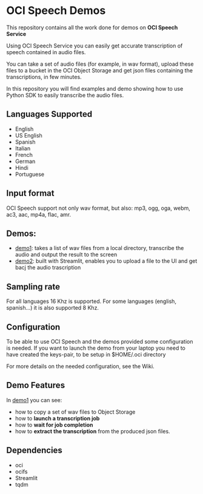 # OCI Speech Demos
This repository contains all the work done for demos on **OCI Speech Service**

Using OCI Speech Service you can easily get accurate transcription of speech contained in audio files.

You can take a set of audio files (for example, in wav format), upload these files to a bucket in the OCI Object Storage and
get json files containing the transcriptions, in few minutes.

In this repository you will find examples and demo showing how to use Python SDK to easily transcribe the audio files.

## Languages Supported
* English
* US English
* Spanish
* Italian
* French
* German
* Hindi
* Portuguese

## Input format
OCI Speech support not only wav format, but also: mp3, ogg, oga, webm, ac3, aac, mp4a, flac, amr.

## Demos:
* [demo1](./demo1_main.py): takes a list of wav files from a local directory, transcribe the audio and output the result to the screen
* [demo2](./demo2.py): built with Streamlit, enables you to upload a file to the UI and get bacj the audio trascription

## Sampling rate
For all languages 16 Khz is supported. For some languages (english, spanish...) it is also supported 8 Khz.

## Configuration
To be able to use OCI Speech and the demos provided some configuration is needed.
If you want to launch the demo from your laptop you need to have created the keys-pair, to be setup in $HOME/.oci directory

For more details on the needed configuration, see the Wiki.

## Demo Features
In [demo1](./demo1_main.py) you can see: 
* how to copy a set of wav files to Object Storage
* how to **launch a transcription job**
* how to **wait for job completion**
* how to **extract the transcription** from the produced json files.

## Dependencies
* oci
* ocifs
* Streamlit
* tqdm
